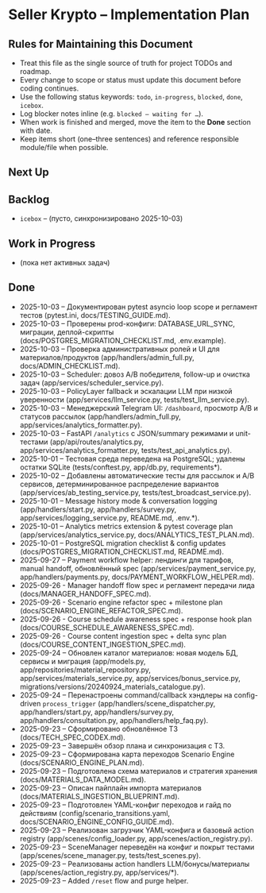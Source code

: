 # Seller Krypto – Implementation Plan

## Rules for Maintaining this Document
- Treat this file as the single source of truth for project TODOs and roadmap.
- Every change to scope or status must update this document before coding continues.
- Use the following status keywords: `todo`, `in-progress`, `blocked`, `done`, `icebox`.
- Log blocker notes inline (e.g. `blocked – waiting for …`).
- When work is finished and merged, move the item to the **Done** section with date.
- Keep items short (one–three sentences) and reference responsible module/file when possible.

## Next Up
## Backlog
- `icebox` – (пусто, синхронизировано 2025-10-03)

## Work in Progress
- (пока нет активных задач)

## Done
- 2025-10-03 – Документирован pytest asyncio loop scope и регламент тестов (pytest.ini, docs/TESTING_GUIDE.md).
- 2025-10-03 – Проверены prod-конфиги: DATABASE_URL_SYNC, миграции, деплой-скрипты (docs/POSTGRES_MIGRATION_CHECKLIST.md, .env.example).
- 2025-10-03 – Проверка административных ролей и UI для материалов/продуктов (app/handlers/admin_full.py, docs/ADMIN_CHECKLIST.md).
- 2025-10-03 – Scheduler: довоз A/B победителя, follow-up и очистка задач (app/services/scheduler_service.py).
- 2025-10-03 – PolicyLayer fallback и эскалации LLM при низкой уверенности (app/services/llm_service.py, tests/test_llm_service.py).
- 2025-10-03 – Менеджерский Telegram UI: `/dashboard`, просмотр A/B и статусов рассылок (app/handlers/admin_full.py, app/services/analytics_formatter.py).
- 2025-10-03 – FastAPI `/analytics` с JSON/summary режимами и unit-тестами (app/api/routes/analytics.py, app/services/analytics_formatter.py, tests/test_api_analytics.py).
- 2025-10-01 – Тестовая среда переведена на PostgreSQL; удалены остатки SQLite (tests/conftest.py, app/db.py, requirements*).
- 2025-10-02 – Добавлены автоматические тесты для рассылок и A/B сервисов, детерминированное распределение вариантов (app/services/ab_testing_service.py, tests/test_broadcast_service.py).
- 2025-10-01 – Message history mode & conversation logging (app/handlers/start.py, app/handlers/survey.py, app/services/logging_service.py, README.md, .env.*).
- 2025-10-01 – Analytics metrics extension & pytest coverage plan (app/services/analytics_service.py, docs/ANALYTICS_TEST_PLAN.md).
- 2025-10-01 – PostgreSQL migration checklist & config updates (docs/POSTGRES_MIGRATION_CHECKLIST.md, README.md).
- 2025-09-27 – Payment workflow helper: лендинги для тарифов, manual handoff, обновлённый spec (app/services/payment_service.py, app/handlers/payments.py, docs/PAYMENT_WORKFLOW_HELPER.md).
- 2025-09-26 - Manager handoff flow spec и регламент передачи лида (docs/MANAGER_HANDOFF_SPEC.md).
- 2025-09-26 - Scenario engine refactor spec + milestone plan (docs/SCENARIO_ENGINE_REFACTOR_SPEC.md).
- 2025-09-26 - Course schedule awareness spec + response hook plan (docs/COURSE_SCHEDULE_AWARENESS_SPEC.md).
- 2025-09-26 - Course content ingestion spec + delta sync plan (docs/COURSE_CONTENT_INGESTION_SPEC.md).
- 2025-09-24 – Обновлен каталог материалов: новая модель БД, сервисы и миграция (app/models.py, app/repositories/material_repository.py, app/services/materials_service.py, app/services/bonus_service.py, migrations/versions/20240924_materials_catalogue.py).
- 2025-09-24 – Перенастроены command/callback хэндлеры на config-driven `process_trigger` (app/handlers/scene_dispatcher.py, app/handlers/start.py, app/handlers/survey.py, app/handlers/consultation.py, app/handlers/help_faq.py).
- 2025-09-23 – Сформировано обновлённое ТЗ (docs/TECH_SPEC_CODEX.md).
- 2025-09-23 – Завершён обзор плана и синхронизация с ТЗ.
- 2025-09-23 – Сформирована карта переходов Scenario Engine (docs/SCENARIO_ENGINE_PLAN.md).
- 2025-09-23 – Подготовлена схема материалов и стратегия хранения (docs/MATERIALS_DATA_MODEL.md).
- 2025-09-23 – Описан пайплайн импорта материалов (docs/MATERIALS_INGESTION_BLUEPRINT.md).
- 2025-09-23 – Подготовлен YAML-конфиг переходов и гайд по действиям (config/scenario_transitions.yaml, docs/SCENARIO_ENGINE_CONFIG_GUIDE.md).
- 2025-09-23 – Реализован загрузчик YAML-конфига и базовый action registry (app/scenes/config_loader.py, app/scenes/action_registry.py).
- 2025-09-23 – SceneManager переведён на конфиг и покрыт тестами (app/scenes/scene_manager.py, tests/test_scenes.py).
- 2025-09-23 – Реализованы action handlers LLM/бонусы/материалы (app/scenes/action_registry.py, app/services/*).
- 2025-09-23 – Added `/reset` flow and purge helper.
